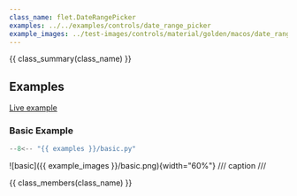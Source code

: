 ```yaml
---
class_name: flet.DateRangePicker
examples: ../../examples/controls/date_range_picker
example_images: ../test-images/controls/material/golden/macos/date_range_picker
---
```


{{ class_summary(class_name) }}

## Examples

[Live example](https://flet-controls-gallery.fly.dev/dialogs/daterangepicker)

### Basic Example

```python
--8<-- "{{ examples }}/basic.py"
```

![basic]({{ example_images }}/basic.png){width="60%"}
/// caption
///

{{ class_members(class_name) }}
